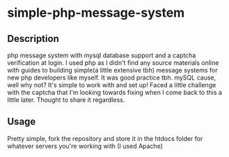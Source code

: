 # simple-php-message-system

## Description
php message system with mysql database support and a captcha verification at login.
I used php as I didn't find any source materials online with guides to building simple(a little extensive tbh) message systems for new php developers like myself.
It was good practice tbh. mySQL cause, well why not? It's simple to work with and set up! Faced a little challenge with the captcha that I'm looking towards fixing when I come back to this a little later. Thought to share it regardless.

## Usage
Pretty simple, fork the repository and store it in the htdocs folder for whatever servers you're working with (I used Apache)
